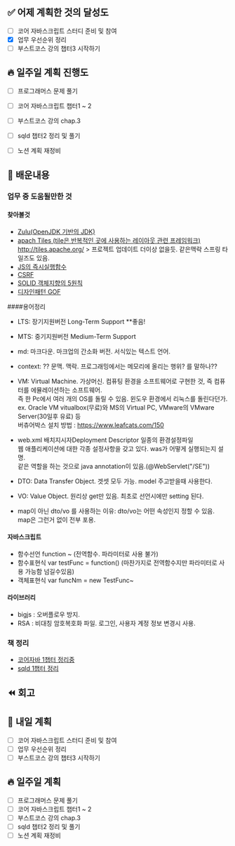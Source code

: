 ## ✅ 어제 계획한 것의 달성도
- [ ] 코어 자바스크립트 스터디 준비 및 참여
- [X] 업무 우선순위 정리
- [ ] 부스트코스 강의 챕터3 시작하기

## 🔥 일주일 계획 진행도
- [ ] 프로그래머스 문제 풀기
- [ ] 코어 자바스크립트 챕터1 ~ 2
- [ ] 부스트코스 강의 chap.3
- [ ] sqld 챕터2 정리 및 풀기
- [ ] 노션 계획 재정비


## 💬 배운내용
### 업무 중 도움될만한 것
#### 찾아볼것

- [Zulu(OpenJDK 기반의 JDK)](https://jsonobject.tistory.com/396)
- [apach Tiles (tile은 반복적인 곳에 사용하는 레이아웃 관련 프레임워크)](https://exhibitlove.tistory.com/76)
  http://tiles.apache.org/ > 프로젝트 업데이트 더이상 없을듯. 같은맥락 스프링 타일즈도 있음.
- [JS의 즉시실행함수](https://developer.mozilla.org/ko/docs/Glossary/IIFE)
- [CSRF](https://sj602.github.io/2018/07/14/what-is-CSRF/)
- [SOLID 객체지향의 5원칙](https://junghyungil.tistory.com/98#:~:text=SOLID%EB%8A%94%20%EA%B0%9D%EC%B2%B4%20%EC%A7%80%ED%96%A5%20%ED%94%84%EB%A1%9C%EA%B7%B8%EB%9E%A8%EC%9D%84%20%EA%B5%AC%EC%84%B1%ED%95%98%EB%8A%94%20%EC%86%8D%EC%84%B1%2C%20%EB%A9%94%EC%84%9C%EB%93%9C%20%ED%81%B4%EB%9E%98%EC%8A%A4%2C,%EB%94%B0%EB%9D%BC%20%EB%8B%A4%EB%A5%B4%EA%B2%8C%20%ED%95%B4%EC%84%9D%EB%90%A0%20%EC%88%98%20%EC%9E%88%EB%8A%94%20%EC%86%8C%EC%A7%80%EA%B0%80%20%EC%9E%88%EC%9D%8C%EC%9D%84%20%EB%B0%9D%ED%98%80%EB%91%94%EB%8B%A4.)
- [디자인패턴 GOF](https://y-oni.tistory.com/53#:~:text=GoF%20%28Gang%20of%20Four%29%20%EB%9E%80%3F%20%E3%80%8A%EB%94%94%EC%9E%90%EC%9D%B8%20%ED%8C%A8%ED%84%B4%E3%80%8B%28Design%20Patterns%2C,%EB%AC%B8%EC%A0%9C%EB%93%A4%EC%97%90%20%EB%8C%80%ED%95%9C%20%ED%91%9C%EC%A4%80%EC%A0%81%EC%9D%B8%20%ED%95%B4%EB%B2%95%EA%B3%BC%20%EC%9E%91%EB%AA%85%EB%B2%95%EC%9D%84%20%EC%A0%9C%EC%95%88%ED%95%9C%20%EC%B1%85%20%EC%9D%B4%EB%8B%A4.)


####용어정리
- LTS: 장기지원버전 Long-Term Support **좋음!
- MTS: 중기지원버전 Medium-Term Support

- md: 마크다운. 마크업의 간소화 버전. 서식있는 텍스트 언어.

- context: ?? 문맥. 맥락. 프로그래밍에서는 메모리에 올리는 행위? 를 말하나??

- VM: Virtual Machine. 가상머신. 컴퓨팅 환경을 소프트웨어로 구현한 것, 즉 컴퓨터를 에뮬레이션하는 소프트웨어.<br>
즉 한 Pc에서 여러 개의 OS를 돌릴 수 있음. 윈도우 환경에서 리눅스를 돌린다던가.<br>
ex.  Oracle VM vitualbox(무료)와 MS의 Virtual PC, VMware의 VMware Server(30일후 유료) 등<br>
버츄어박스 설치 방법 : https://www.leafcats.com/150

- web.xml 배치지시자Deployment Descriptor 일종의 환경설정파일<br>
웹 애플리케이션에 대한 각종 설정사항을 갖고 있다. was가 어떻게 실행되는지 설명.<br>
같은 역할을 하는 것으로 java annotation이 있음.(@WebServlet("/SE"))

- DTO: Data Transfer Object. 겟셋 모두 가능. model 주고받을때 사용한다.
- VO: Value Object. 원리상 get만 있음. 최초로 선언시에만 setting 된다.
- map이 아닌 dto/vo 를 사용하는 이유: dto/vo는 어떤 속성인지 정할 수 있음. map은 그런거 없이 전부 포용.

#### 자바스크립트
- 함수선언 function ~ (전역함수. 파라미터로 사용 불가)
- 함수표현식 var testFunc = function() (마찬가지로 전역함수지만 파라미터로 사용 가능함 넘길수있음)
- 객체표현식 var funcNm = new TestFunc~

#### 라이브러리
- bigjs : 오버플로우 방지.
- RSA : 비대칭 암호복호화 파일. 로그인, 사용자 계정 정보 변경시 사용.

### 책 정리
- [코어자바 1챕터 정리중](https://github.com/leeokdk/BOOKMON_stomach/blob/main/js_core/1_dataType.md)
- [sqld 1챕터 정리](https://github.com/leeokdk/BOOKMON_stomach/blob/main/sql_dev%2BforExam/chap_1.md)


## ⏪ 회고


## 🔰 내일 계획
- [ ] 코어 자바스크립트 스터디 준비 및 참여
- [ ] 업무 우선순위 정리
- [ ] 부스트코스 강의 챕터3 시작하기

## 🔥 일주일 계획
- [ ] 프로그래머스 문제 풀기
- [ ] 코어 자바스크립트 챕터1 ~ 2
- [ ] 부스트코스 강의 chap.3
- [ ] sqld 챕터2 정리 및 풀기
- [ ] 노션 계획 재정비